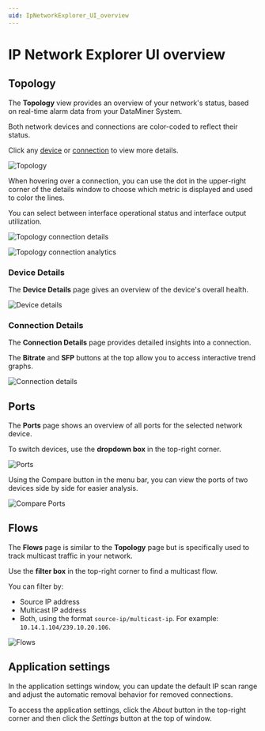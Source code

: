 ```yaml
---
uid: IpNetworkExplorer_UI_overview
---
```


# IP Network Explorer UI overview

## Topology

The **Topology** view provides an overview of your network's status, based on real-time alarm data from your DataMiner System.

Both network devices and connections are color-coded to reflect their status.

Click any [device](#device-details) or [connection](#connection-details) to view more details.

![Topology](~/solutions/images/NS_manual_topology.png)

When hovering over a connection, you can use the dot in the upper-right corner of the details window to choose which metric is displayed and used to color the lines.

You can select between interface operational status and interface output utilization.

![Topology connection details](~/solutions/images/NS_manual_topology_hover.png)

![Topology connection analytics](~/solutions/images/NS_manual_topology_analytics.png)

### Device Details

The **Device Details** page gives an overview of the device's overall health.

![Device details](~/solutions/images/NS_manual_device-details.png)

### Connection Details

The **Connection Details** page provides detailed insights into a connection.

The **Bitrate** and **SFP** buttons at the top allow you to access interactive trend graphs.

![Connection details](~/solutions/images/NS_manual_connection-details.png)

## Ports

The **Ports** page shows an overview of all ports for the selected network device.

To switch devices, use the **dropdown box** in the top-right corner.

![Ports](~/solutions/images/NS_manual_ports.png)

Using the Compare button in the menu bar, you can view the ports of two devices side by side for easier analysis.

![Compare Ports](~/solutions/images/NS_manual_ports_compare.png)

## Flows

The **Flows** page is similar to the **Topology** page but is specifically used to track multicast traffic in your network.

Use the **filter box** in the top-right corner to find a multicast flow.

You can filter by:

- Source IP address
- Multicast IP address
- Both, using the format `source-ip/multicast-ip`. For example: `10.14.1.104/239.10.20.106`.

![Flows](~/solutions/images/NS_manual_flows.png)

## Application settings

In the application settings window, you can update the default IP scan range and adjust the automatic removal behavior for removed connections.

To access the application settings, click the *About* button in the top-right corner and then click the *Settings* button at the top of window.
